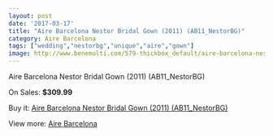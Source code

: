 ```yaml
---
layout: post
date: '2017-03-17'
title: "Aire Barcelona Nestor Bridal Gown (2011) (AB11_NestorBG)"
category: Aire Barcelona
tags: ["wedding","nestorbg","unique","aire","gown"]
image: http://www.benemulti.com/579-thickbox_default/aire-barcelona-nestor-bridal-gown-2011-ab11nestorbg.jpg
---
```

Aire Barcelona Nestor Bridal Gown (2011) (AB11_NestorBG)

On Sales: **$309.99**
<a href="https://www.benemulti.com/en/aire-barcelona/230-aire-barcelona-nestor-bridal-gown-2011-ab11nestorbg.html"><amp-img layout="responsive" width="600" height="600" src="//www.benemulti.com/579-thickbox_default/aire-barcelona-nestor-bridal-gown-2011-ab11nestorbg.jpg" alt="Aire Barcelona Nestor Bridal Gown (2011) (AB11_NestorBG) 0" /></a>
<a href="https://www.benemulti.com/en/aire-barcelona/230-aire-barcelona-nestor-bridal-gown-2011-ab11nestorbg.html"><amp-img layout="responsive" width="600" height="600" src="//www.benemulti.com/581-thickbox_default/aire-barcelona-nestor-bridal-gown-2011-ab11nestorbg.jpg" alt="Aire Barcelona Nestor Bridal Gown (2011) (AB11_NestorBG) 1" /></a>
<a href="https://www.benemulti.com/en/aire-barcelona/230-aire-barcelona-nestor-bridal-gown-2011-ab11nestorbg.html"><amp-img layout="responsive" width="600" height="600" src="//www.benemulti.com/580-thickbox_default/aire-barcelona-nestor-bridal-gown-2011-ab11nestorbg.jpg" alt="Aire Barcelona Nestor Bridal Gown (2011) (AB11_NestorBG) 2" /></a>

Buy it: [Aire Barcelona Nestor Bridal Gown (2011) (AB11_NestorBG)](https://www.benemulti.com/en/aire-barcelona/230-aire-barcelona-nestor-bridal-gown-2011-ab11nestorbg.html "Aire Barcelona Nestor Bridal Gown (2011) (AB11_NestorBG)")

View more: [Aire Barcelona](https://www.benemulti.com/en/3-aire-barcelona "Aire Barcelona")
